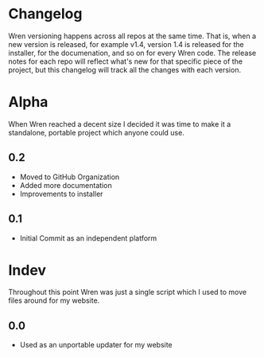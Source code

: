# Changelog

Wren versioning happens across all repos at the same time. That is, when a new version is released, for example v1.4, version 1.4 is released for the installer, for the documenation, and so on for every Wren code. The release notes for each repo will reflect what's new for that specific piece of the project, but this changelog will track all the changes with each version.

# Alpha
When Wren reached a decent size I decided it was time to make it a standalone, portable project which anyone could use.

## 0.2
* Moved to GitHub Organization
* Added more documentation
* Improvements to installer

## 0.1
* Initial Commit as an independent platform


# Indev
Throughout this point Wren was just a single script which I used to move files around for my website.

## 0.0
* Used as an unportable updater for my website